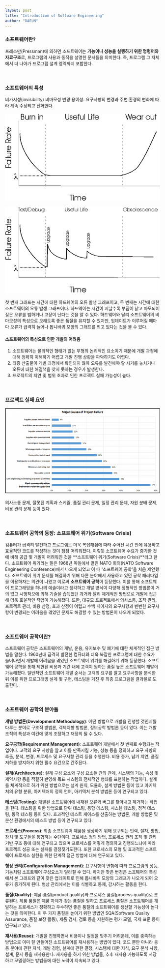 ```yaml
---
layout: post
title: "Introduction of Software Engineering"
author: "DAEUN"
---
```


### **소프트웨어란?**
프레스만(Pressman)에 의하면 소프트웨어는 **기능이나 성능을 실행하기 위한 명령어와 자료구조**로, 프로그램의 사용과 동작을 설명한 문서들을 의미한다. 즉, 프로그램 그 자체에서 더 나아가 프로그램 설계 영역까지 포함한다.
<br><br><br>
### **소프트웨어의 특성**
비가시성(invisibility)
비마모성
변경 용이성: 요구사항의 변경과 주변 환경의 변화에 따라 계속 수정되고 진화한다.
<br><br>
![hardware reliability](/assets/images/hardware_reliability.jpg)
<br><br>
![software reliability](/assets/images/software_reliability.jpg)
<br><br>
첫 번째 그래프는 시간에 대한 하드웨어의 오류 발생 그래프이고, 두 번째는 시간에 대한 소프트웨어의 오류 발생 그래프이다. 하드웨어는 시간이 지날수록 부품이 낡고 마모되어 잦은 오류를 범하거나 고장이 난다는 것을 알 수 있다. 하드웨어와 달리 소프트웨어의 비마모성의 특성으로 오래도록 좋은 품질을 유지할 수 있지만, 업데이트가 이루어질 때마다 오류가 급격히 늘어나 톱니바퀴 모양의 그래프를 띄고 있다는 것을 볼 수 있다.

#### **소프트웨어의 특성으로 인한 개발의 어려움**
1. 소프트웨어는 물리적인 형태가 없는 무형의 논리적인 요소이기 때문에 개발 과정에 대해 정확히 이해하기 어렵고 개발 진행 상황을 파악하기도 어렵다.
2. 최종 산출물이 개발 과정에서 확인되지 않아 오류를 발견해야 할 시기를 놓치거나 오류에 대한 해결책을 찾지 못하는 경우가 발생한다.
3. 프로젝트의 지연 및 범위 초과로 인한 프로젝트 실패 가능성이 높다.
<br><br><br>

### **프로젝트 실패 요인**

![causes of project failure](/assets/images/major_causes_of_project_failure.png)
<br><br>
의사소통 문제, 잘못된 계획과 스케쥴, 품질 관리 문제, 일정 관리 문제, 자원 분배 문제, 비용 관리 문제 등이 있다.
<br><br><br>
### **소프트웨어 공학의 등장: 소프트웨어 위기**(Software Crisis)
컴퓨터가 급격히 발전하고 프로그램도 더욱 복잡해짐에 따라 주어진 시간 안에 유용하고 효율적인 코드를 작성하는 것이 점점 어려워졌다. 이렇듯 소프트웨어 수요가 증가한 것에 비해 공급 및 개발이 어려워진 것을 **소프트웨어 위기(Software Crisis)**라고 한다. 소프트웨어 위기라는 말은 1968년 독일에서 열린 NATO 회의(NATO Software Engineering Conference)에서 나오게 되었고 이 때 '소프트웨어 공학'을 처음 제안했다. 소프트웨어 위기 문제를 해결하기 위해 다른 분야에서 사용하고 있던 공학 패러다임을 이용하자는 의견이 나왔고 이로써 **소프트웨어 공학**이 등장했다. 이를 통해 소프트웨어 프로그래밍을 하나의 예술이라고 생각하고 개발 방식이 다양해 정형적인 방법론이 거의 없고 시행착오에 의해 기술을 습득했던 과거와 달리 체계적인 방법으로 개발에 접근해 더욱 효율적인 작업이 가능해졌다. 또한, 대규모 프로젝트에서 의사소통, 조직 관리, 프로젝트 관리, 비용 산정, 효과 산정이 어렵고 수백 페이지의 요구사항과 빈번한 요구사항이 변경되는 어려움을 겪었던 문제도 해결할 수 있는 방법론이 나오게 되었다.
<br><br><br>
### **소프트웨어 공학이란?**
소프트웨어 공학은 소프트웨어의 개발, 운용, 유지보수 및 폐기에 대한 체계적인 접근 방법을 말한다. 1960년대 급격히 발전한 컴퓨터와 더욱 복잡한 프로그램에 대한 수요가 늘어나면서 개발에 어려움을 겪었던 소프트웨어 위기를 해결하기 위해 등장했다. 소프트웨어 공학을 통해 제한된 비용과 기간 내에 고객이 원하는 품질 높은 소프트웨어 개발이 가능해졌다. 일반적인 소프트웨어 개발 순서는 고객의 요구를 알고 요구사항을 분석한 뒤 이를 위한 프로그래밍 설계 및 구현, 테스팅을 거친 후 최종 프로그램을 결과물로 도출한다.
<br><br><br>
### **소프트웨어 공학의 분야들**
**개발 방법론(Development Methodology)**: 어떤 방법으로 개발을 진행할 것인지를 다루는 분야로 구조적 방법론, 객체지향 방법론, 정보공학 방법론 등이 있다. 이는 개발 조직의 특성과 여건에 맞게 조정하고 재정의 될 수 있다.

**요구공학(Requirement Management)**: 소프트웨어 개발에서 첫 번째로 수행되는 작업이다. 고객의 요구 사항을 알고 이를 만족시킬 기능, 성능 등을 정의하고 요구 사항의 추출, 분석, 변경, 프로세스 및 요구사항 관리 등을 수행한다. 비용 증가, 납기 지연, 품질 저하를 방지하지 위한 필수 요건으로 간주된다.

**설계(Architecture)**: 설계 구성 요소와 구성 요소들 간의 관계, 시스템의 기능, 속성 및 제약사항 등을 적절히 반영해 목표 시스템의 전체적인 형태를 표현하는 작업이다. 설계를 체계적으로 하기 위한 방법으로는 설계 원칙, 모듈화, 설계 방법론 등이 있고 아키텍처의 유형 분류, 아키텍처의 정의 언어, 아키텍처 분석 방법론 등이 연구되고 있다.

**테스팅(Testing)**: 개발된 소프트웨어에 내재된 오류와 버그를 찾아내고 제거하는 작업을 한다. 테스팅을 위한 방법으로 단위 테스팅, 통합 테스팅, 시스템 테스팅, 정적 테스팅, 동적 테스팅 등이 있다. 효과적인 테스트 케이스를 산출하는 방법론, 개발 방법론 및 분산 환경에서의 테스트 방법 등이 연구되고 있다.

**프로세스(Process)**: 최종 소프트웨어 제품을 생상하기 위해 요구되는 인력, 절차, 방법, 장치 및 도구들을 통합하는 수단이다. 프로세스 정의 방법, 프로세스 관리 조직 및 관리 기반 구조 등에 대해 연구되고 있으며 프로세스를 어떻게 정의하고 진행되느냐에 따라 프로젝트 성공 또는 실패를 결정짖기도한다. 또한 프로세스의 모형 및 효과적인 소프트웨어 프로세스 실현을 위한 단계적 접근 방법에 대해 연구되고 있다.

**형상 관리(Configuration Management)**: 요구사항이 변함에 따라 프로그램의 성능, 기능처럼 소프트웨어 구성요소가 달라질 수 있다. 하지만 잦은 변경은 소프퉤어의 특성에서 본 그래프와 같이 잦은 업데이트로 인해 톱니바퀴 모양의 그래프가 나오게 되어 오류가 증가하게 된다. 형상 관리에서는 이를 식별하고 통제, 감시하는 활동을 한다.

**품질(Quality)**: 제품 품질(product quality)와 프로세스 품질(process quality)로 분류된다. 제품 품질은 제품 자체가 갖는 품질을 말하고 프로세스 품질은 소프트웨어를 개발하는 프로세스가 정확하고 우수하면 좋은 품질의 소프트웨어를 생산할 가능성이 높다는 것을 의미한다. 이 두 가지 품질을 높이기 위한 방법인 SQA(Software Quality Assurance, 품질 보장 활동), 제품 검사, 검토 등을 지원하는 평가 모델, 국제 표준 등이 연구되고 있다.

**재사용(Reuse)**: 개발을 진행하면서 비용이나 일정을 맞추기 어려운데, 이를 충족하는 방법으로 이미 잘 만들어진 소프트웨어를 재사용하는 방법이 있다. 코드 뿐만 아니라 응용 분야에 관한 지식, 개발 경험, 설계에 관한 결정, 시스템에 대한 지식, 요구 분석 사항, 설계, 문서 등을 재사용한다. 재사용을 하기 위한 방법들, 추후 재사용 가능하도록 저장하고 모델링하는 방법들에 대한 노력이 지속되고 있다.